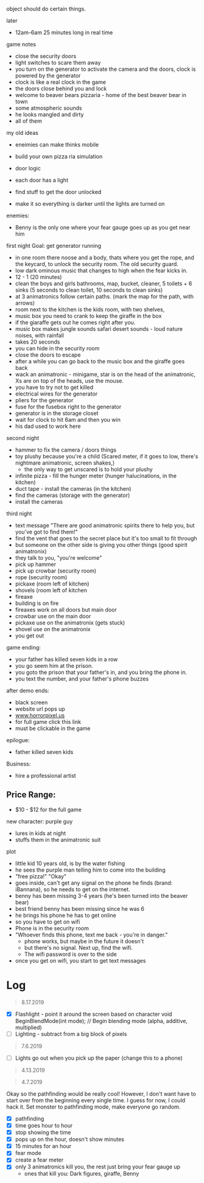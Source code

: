 
object should do certain things.



later
 *  12am-6am 25 minutes long in real time

game notes 
 *  close the security doors
 *  light switches to scare them away
 *  you turn on the generator to activate the camera and the doors, clock is powered by the generator
 *  clock is like a real clock in the game
 *  the doors close behind you and lock 
 *  welcome to beaver bears pizzaria - home of the best beaver bear in town
 *  some atmospheric sounds
* he looks mangled and dirty
* all of them

my old ideas

 - eneimies can make thinks mobile
 - build your own pizza ria simulation

- door logic
- each door has a light
- find stuff to get the door unlocked

- make it so everything is darker until the lights are turned on

enemies:
- Benny is the only one where your fear gauge goes up as you get near him

first night
Goal: get generator running
- in one room there noose and a body, thats where you get the rope, and the keycard, to unlock the security room. The old security guard.
- low dark ominous music that changes to high when the fear kicks in.
- 12 - 1 (20 minutes)
- clean the boys and girls bathrooms, map, bucket, cleaner, 5 toilets + 6 sinks (5 seconds to clean toilet, 10 seconds to clean sinks)
- at 3 animatronics follow certain paths. (mark the map for the path, with arrows) 
- room next to the kitchen is the kids room, with two shelves, 
- music box you need to crank to keep the giraffe in the box
- if the giaraffe gets out he comes right after you. 
- music box makes jungle sounds safari desert sounds - loud nature noises, with rainfall
- takes 20 seconds
- you can hide in the security room
- close the doors to escape
- after a while you can go back to the music box and the giraffe goes back
- wack an animatronic - minigame, star is on the head of the animatronic, Xs are on top of the heads, use the mouse. 
- you have to try not to get killed
- electrical wires for the generator
- pliers for the generator
- fuse for the fusebox right to the generator
- generator is in the storage closet
- wait for clock to hit 6am and then you win
- his dad used to work here


second night
- hammer to fix the camera / doors things
- toy plushy because you're a child (Scared meter, if it goes to low, there's nightmare animatronic, screen shakes,)
	- the only way to get unscared is to hold your plushy
- infinite pizza - fill the hunger meter (hunger halucinations, in the kitchen)
- duct tape - install the cameras (in the kitchen)
- find the cameras (storage with the generator)
- install the cameras

third night
- text message "There are good animatronic spirits there to help you, but you've got to find them!"
- find the vent that goes to the secret place but it's too small to fit through
- but someone on the other side is giving you other things (good spirit animatronix)
- they talk to you, "you're welcome"
- pick up hammer
- pick up crowbar (security room)
- rope (security room)
- pickaxe (room left of kitchen)
- shovels (room left of kitchen
- fireaxe 
- building is on fire
- fireaxes work on all doors but main door
- crowbar use on the main door
- pickaxe use on the animatronix (gets stuck)
- shovel use on the animatronix 
- you get out

game ending:
- your father has killed seven kids in a row
- you go seem him at the prison.
- you goto the prison that your father's in, and you bring the phone in.
- you text the number, and your father's phone buzzes

after demo ends:
- black screen
- website url pops up
- www.horrorpixel.us
- for full game click this link
- must be clickable in the game

epilogue:
- father killed seven kids

Business:
- hire a professional artist

Price Range:
- 
- $10 - $12 for the full game

new character: purple guy
- lures in kids at night
- stuffs them in the animatronic suit

plot 
- little kid 10 years old, is by the water fishing
- he sees the purple man telling him to come into the building
- "free pizza!" "Okay"
- goes inside, can't get any signal on the phone he finds (brand: iBannana), so he needs to get on the internet. 
- benny has been missing 3-4 years (he's been turned into the beaver bear)
- best friend benny has been missing since he was 6
- he brings his phone he has to get online 
- so you have to get on wifi
- Phone is in the security room
- "Whoever finds this phone, text me back - you're in danger."
	- phone works, but maybe in the future it doesn't
	- but there's no signal. Next up, find the wifi.
	- The wifi password is over to the side 
- once you get on wifi, you start to get text messages



# Log

> 8.17.2019

- [x] Flashlight - point it around the screen based on character 
    void BeginBlendMode(int mode);                                                                      // Begin blending mode (alpha, additive, multiplied)
- [ ] Lighting - subtract from a big block of pixels 

> 7.6.2019

- [ ] Lights go out when you pick up the paper (change this to a phone)


> 4.13.2019

> 4.7.2019

Okay so the pathfinding would be really cool!
However, I don't want have to start over from the beginning every single time.
I guess for now, I could hack it.
Set monster to pathfinding mode, make everyone go random.

- [x] pathfinding
- [x] time goes hour to hour
- [x] stop showing the time 
- [x] pops up on the hour, doesn't show minutes
- [x] 15 minutes for an hour
- [x] fear mode
- [x] create a fear meter
- [x] only 3 animatronics kill you, the rest just bring your fear gauge up
    - ones that kill you: Dark figures, giraffe, Benny 


